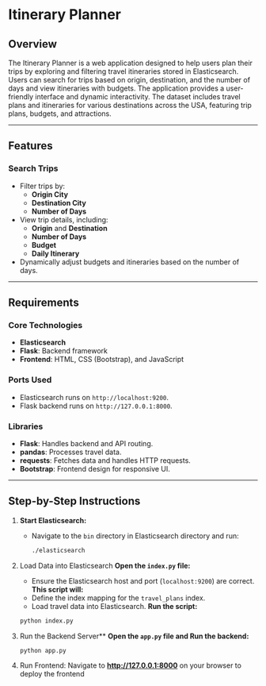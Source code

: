 # **Itinerary Planner**

## **Overview**
The Itinerary Planner is a web application designed to help users plan their trips by exploring and filtering travel itineraries stored in Elasticsearch. Users can search for trips based on origin, destination, and the number of days and view itineraries with budgets. The application provides a user-friendly interface and dynamic interactivity.
The dataset includes travel plans and itineraries for various destinations across the USA, featuring  trip plans, budgets, and attractions.

---

## **Features**

### Search Trips
- Filter trips by:
  - **Origin City**
  - **Destination City**
  - **Number of Days**
- View trip details, including:
  - **Origin** and **Destination**
  - **Number of Days**
  - **Budget**
  - **Daily Itinerary**
- Dynamically adjust budgets and itineraries based on the number of days.

---

## **Requirements**

### **Core Technologies**
- **Elasticsearch**
- **Flask**: Backend framework
- **Frontend**: HTML, CSS (Bootstrap), and JavaScript

### **Ports Used**
- Elasticsearch runs on `http://localhost:9200`.
- Flask backend runs on `http://127.0.0.1:8000`.

### **Libraries**
- **Flask**: Handles backend and API routing.
- **pandas**: Processes travel data.
- **requests**: Fetches data and handles HTTP requests.
- **Bootstrap**: Frontend design for responsive UI.

---

## **Step-by-Step Instructions**

1. **Start Elasticsearch:**
   - Navigate to the `bin` directory in Elasticsearch directory and run:
     ```bash
     ./elasticsearch
     ```

2. Load Data into Elasticsearch
   **Open the `index.py` file:**
   - Ensure the Elasticsearch host and port (`localhost:9200`) are correct.
   **This script will:**
   - Define the index mapping for the `travel_plans` index.
   - Load travel data into Elasticsearch.
   **Run the script:**
   ```bash
   python index.py
   ```

3. Run the Backend Server**
   **Open the `app.py` file and Run the backend:**
   ```bash
   python app.py
   ```

4. Run Frontend:
   Navigate to **http://127.0.0.1:8000** on your browser to deploy the frontend
